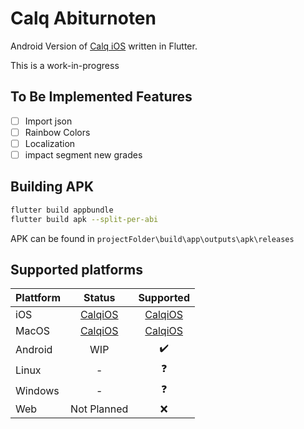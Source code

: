 # Calq Abiturnoten

Android Version of [Calq iOS](https://github.com/AKORA-Studios/Calq) written in Flutter.

This is a work-in-progress 

## To Be Implemented Features

* [ ] Import json
* [ ] Rainbow Colors
* [ ] Localization
* [ ] impact segment new grades

## Building APK
````bash
flutter build appbundle
flutter build apk --split-per-abi
````

APK can be found in `projectFolder\build\app\outputs\apk\releases`

## Supported platforms

| Plattform         |   Status    | Supported | 
|--------------|:-----------:| :----: |
| iOS |      <a href="https://github.com/AKORA-Studios/Calq">CalqiOS</a>     | <a href="https://github.com/AKORA-Studios/Calq">CalqiOS</a> |
| MacOS      |     <a href="https://github.com/AKORA-Studios/Calq">CalqiOS</a>      |  <a href="https://github.com/AKORA-Studios/Calq">CalqiOS</a>|
| Android |     WIP     | :heavy_check_mark: |
| Linux |      -      | :question: | 
| Windows      |      -      |:question:|
| Web | Not Planned | :x: |
